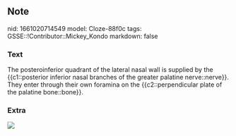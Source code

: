 ## Note
nid: 1661020714549
model: Cloze-88f0c
tags: GSSE::!Contributor::Mickey_Kondo
markdown: false

### Text
The posteroinferior quadrant of the lateral nasal wall is supplied by the {{c1::posterior inferior nasal branches of the greater palatine nerve::nerve}}. They enter through their own foramina on the {{c2::perpendicular plate of the palatine bone::bone}}.

### Extra
<img src="nasal-cavity-nerve-supply-lateral-wall.jpg">
